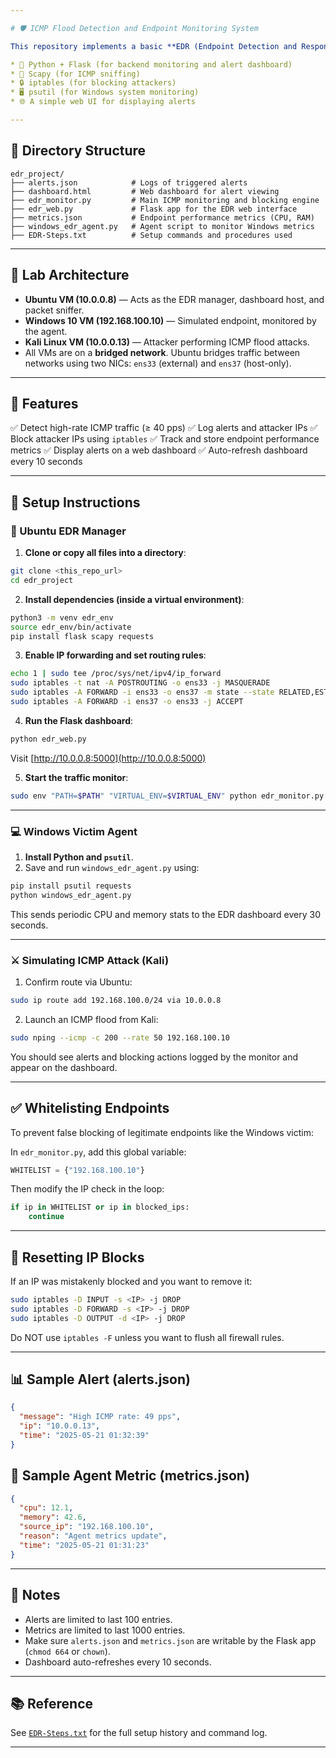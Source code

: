 ```yaml
---

# 🛡️ ICMP Flood Detection and Endpoint Monitoring System

This repository implements a basic **EDR (Endpoint Detection and Response)** prototype in a simulated cybersecurity lab environment. It detects **ICMP flood attacks** from malicious nodes (e.g., Kali Linux) and monitors system metrics from endpoints (e.g., Windows 10). The system uses:

* 🐍 Python + Flask (for backend monitoring and alert dashboard)
* 📡 Scapy (for ICMP sniffing)
* 🔒 iptables (for blocking attackers)
* 🖥️ psutil (for Windows system monitoring)
* 🌐 A simple web UI for displaying alerts

---
```


## 📁 Directory Structure

```text
edr_project/
├── alerts.json            # Logs of triggered alerts
├── dashboard.html         # Web dashboard for alert viewing
├── edr_monitor.py         # Main ICMP monitoring and blocking engine
├── edr_web.py             # Flask app for the EDR web interface
├── metrics.json           # Endpoint performance metrics (CPU, RAM)
├── windows_edr_agent.py   # Agent script to monitor Windows metrics
├── EDR-Steps.txt          # Setup commands and procedures used
```

---

## 🧪 Lab Architecture

* **Ubuntu VM (10.0.0.8)** — Acts as the EDR manager, dashboard host, and packet sniffer.
* **Windows 10 VM (192.168.100.10)** — Simulated endpoint, monitored by the agent.
* **Kali Linux VM (10.0.0.13)** — Attacker performing ICMP flood attacks.
* All VMs are on a **bridged network**. Ubuntu bridges traffic between networks using two NICs: `ens33` (external) and `ens37` (host-only).

---

## 🚨 Features

✅ Detect high-rate ICMP traffic (≥ 40 pps)
✅ Log alerts and attacker IPs
✅ Block attacker IPs using `iptables`
✅ Track and store endpoint performance metrics
✅ Display alerts on a web dashboard
✅ Auto-refresh dashboard every 10 seconds

---

## 🚀 Setup Instructions

### 🔧 Ubuntu EDR Manager

1. **Clone or copy all files into a directory**:

```bash
git clone <this_repo_url>
cd edr_project
```

2. **Install dependencies (inside a virtual environment)**:

```bash
python3 -m venv edr_env
source edr_env/bin/activate
pip install flask scapy requests
```

3. **Enable IP forwarding and set routing rules**:

```bash
echo 1 | sudo tee /proc/sys/net/ipv4/ip_forward
sudo iptables -t nat -A POSTROUTING -o ens33 -j MASQUERADE
sudo iptables -A FORWARD -i ens33 -o ens37 -m state --state RELATED,ESTABLISHED -j ACCEPT
sudo iptables -A FORWARD -i ens37 -o ens33 -j ACCEPT
```

4. **Run the Flask dashboard**:

```bash
python edr_web.py
```

Visit [http://10.0.0.8:5000](http://10.0.0.8:5000)

5. **Start the traffic monitor**:

```bash
sudo env "PATH=$PATH" "VIRTUAL_ENV=$VIRTUAL_ENV" python edr_monitor.py
```

---

### 💻 Windows Victim Agent

1. **Install Python and `psutil`**.
2. Save and run `windows_edr_agent.py` using:

```bash
pip install psutil requests
python windows_edr_agent.py
```

This sends periodic CPU and memory stats to the EDR dashboard every 30 seconds.

---

### ⚔️ Simulating ICMP Attack (Kali)

1. Confirm route via Ubuntu:

```bash
sudo ip route add 192.168.100.0/24 via 10.0.0.8
```

2. Launch an ICMP flood from Kali:

```bash
sudo nping --icmp -c 200 --rate 50 192.168.100.10
```

You should see alerts and blocking actions logged by the monitor and appear on the dashboard.

---

## ✅ Whitelisting Endpoints

To prevent false blocking of legitimate endpoints like the Windows victim:

In `edr_monitor.py`, add this global variable:

```python
WHITELIST = {"192.168.100.10"}
```

Then modify the IP check in the loop:

```python
if ip in WHITELIST or ip in blocked_ips:
    continue
```

---

## 🔁 Resetting IP Blocks

If an IP was mistakenly blocked and you want to remove it:

```bash
sudo iptables -D INPUT -s <IP> -j DROP
sudo iptables -D FORWARD -s <IP> -j DROP
sudo iptables -D OUTPUT -d <IP> -j DROP
```

Do NOT use `iptables -F` unless you want to flush all firewall rules.

---

## 📊 Sample Alert (alerts.json)

```json
{
  "message": "High ICMP rate: 49 pps",
  "ip": "10.0.0.13",
  "time": "2025-05-21 01:32:39"
}
```

## 📡 Sample Agent Metric (metrics.json)

```json
{
  "cpu": 12.1,
  "memory": 42.6,
  "source_ip": "192.168.100.10",
  "reason": "Agent metrics update",
  "time": "2025-05-21 01:31:23"
}
```

---

## 📌 Notes

* Alerts are limited to last 100 entries.
* Metrics are limited to last 1000 entries.
* Make sure `alerts.json` and `metrics.json` are writable by the Flask app (`chmod 664` or `chown`).
* Dashboard auto-refreshes every 10 seconds.

---

## 📚 Reference

See [`EDR-Steps.txt`](./EDR-Steps.txt) for the full setup history and command log.

---
